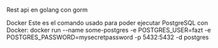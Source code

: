 Rest api en golang con gorm

Docker
Este es el comando usado para poder ejecutar PostgreSQL con Docker:
docker run --name some-postgres -e POSTGRES_USER=fazt -e POSTGRES_PASSWORD=mysecretpassword -p 5432:5432 -d postgres
